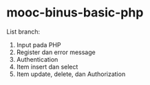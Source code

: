 # mooc-binus-basic-php

List branch:
1. Input pada PHP
2. Register dan error message
3. Authentication
4. Item insert dan select
5. Item update, delete, dan Authorization
